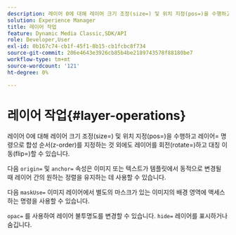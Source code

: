 ```yaml
---
description: 레이어 0에 대해 레이어 크기 조정(size=) 및 위치 지정(pos=)을 수행하고 레이어= 명령으로 합성 순서(z-order)를 지정하는 것 외에도 레이어를 회전(rotate=)하고 대칭 이동(flip=)할 수 있습니다.
solution: Experience Manager
title: 레이어 작업
feature: Dynamic Media Classic,SDK/API
role: Developer,User
exl-id: 0b167c74-cb1f-45f1-8b15-cb1fcbc8f734
source-git-commit: 206e4643e3926cb85b4be2189743578f88180be7
workflow-type: tm+mt
source-wordcount: '121'
ht-degree: 0%

---
```


# 레이어 작업{#layer-operations}

레이어 0에 대해 레이어 크기 조정(size=) 및 위치 지정(pos=)을 수행하고 레이어= 명령으로 합성 순서(z-order)를 지정하는 것 외에도 레이어를 회전(rotate=)하고 대칭 이동(flip=)할 수 있습니다.

다음 `origin=` 및 `anchor=` 속성은 이미지 또는 텍스트가 템플릿에서 동적으로 변경될 때 레이어 간의 원하는 정렬을 유지하는 데 사용할 수 있습니다.

다음 `maskUse=` 이미지 레이어에서 별도의 마스크가 있는 이미지의 배경 영역에 액세스하는 명령을 사용할 수 있습니다.

`opac=` 를 사용하여 레이어 불투명도를 변경할 수 있습니다. `hide=` 레이어를 표시하거나 숨깁니다.
